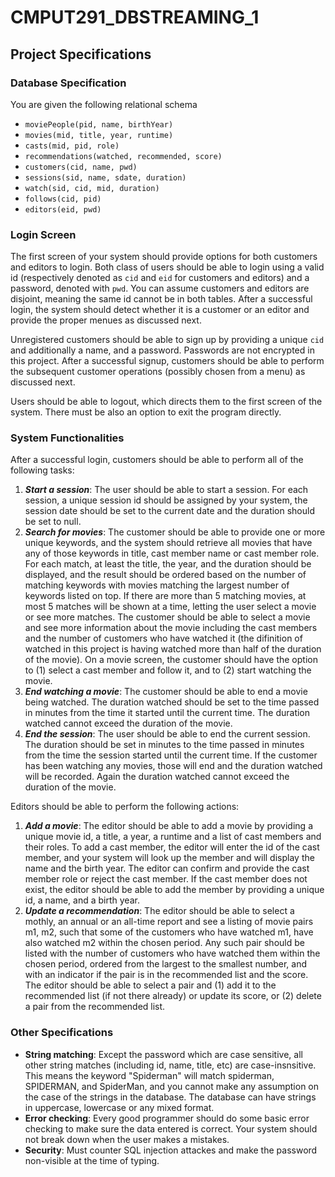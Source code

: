 # CMPUT291_DBSTREAMING_1

## Project Specifications

### Database Specification
You are given the following relational schema
- `moviePeople(pid, name, birthYear)`
- `movies(mid, title, year, runtime)`
- `casts(mid, pid, role)`
- `recommendations(watched, recommended, score)`
- `customers(cid, name, pwd)`
- `sessions(sid, name, sdate, duration)`
- `watch(sid, cid, mid, duration)`
- `follows(cid, pid)`
- `editors(eid, pwd)`

### Login Screen
The first screen of your system should provide options for both customers and editors to login. Both class of users should be able to login using a valid id (respectively denoted as `cid` and `eid` for
customers and editors) and a password, denoted with `pwd`. You can assume customers and editors are disjoint, meaning the same id cannot be in both tables. After a successful login, the system should
detect whether it is a customer or an editor and provide the proper menues as discussed next.

Unregistered customers should be able to sign up by providing a unique `cid` and additionally a name, and a password. Passwords are not encrypted in this project. After a successful signup, customers
should be able to perform the subsequent customer operations (possibly chosen from a menu) as discussed next.

Users should be able to logout, which directs them to the first screen of the system. There must be also an option to exit the program directly.

### System Functionalities
After a successful login, customers should be able to perform all of the following tasks:
1. ***Start a session***: The user should be able to start a session. For each session, a unique session id should be assigned by your system, the session date should be set to the current date and the
   duration should be set to null.
2. ***Search for movies***: The customer should be able to provide one or more unique keywords, and the system should retrieve all movies that have any of those keywords in title, cast member name or
   cast member role. For each match, at least the title, the year, and the duration should be displayed, and the result should be ordered based on the number of matching keywords with movies matching
   the largest number of keywords listed on top. If there are more than 5 matching movies, at most 5 matches will be shown at a time, letting the user select a movie or see more matches. The customer
   should be able to select a movie and see more information about the movie including the cast members and the number of customers who have watched it (the difinition of watched in this project is
   having watched more than half of the duration of the movie). On a movie screen, the customer should have the option to (1) select a cast member and follow it, and to (2) start watching the movie.
3. ***End watching a movie***: The customer should be able to end a movie being watched. The duration watched should be set to the time passed in minutes from the time it started until the current time. The duration      watched cannot exceed the duration of the movie.
4. ***End the session***: The user should be able to end the current session. The duration should be set in minutes to the time passed in minutes from the time the session started until the current time.
   If the customer has been watching any movies, those will end and the duration watched will be recorded. Again the duration watched cannot exceed the duration of the movie.

Editors should be able to perform the following actions:
1. ***Add a movie***: The editor should be able to add a movie by providing a unique movie id, a title, a year, a runtime and a list of cast members and their roles. To add a cast member, the editor
   will enter the id of the cast member, and your system will look up the member and will display the name and the birth year. The editor can confirm and provide the cast member role or reject the cast
   member. If the cast member does not exist, the editor should be able to add the member by providing a unique id, a name, and a birth year.
2. ***Update a recommendation***: The editor should be able to select a mothly, an annual or an all-time report and see a listing of movie pairs m1, m2, such that some of the customers who have watched m1,
   have also watched m2 within the chosen period. Any such pair should be listed with the number of customers who have watched them within the chosen period, ordered from the largest to the smallest number,
   and with an indicator if the pair is in the recommended list and the score. The editor should be able to select a pair and (1) add it to the recommended list (if not there already) or update its score,
   or (2) delete a pair from the recommended list.

### Other Specifications
- **String matching**: Except the password which are case sensitive, all other string matches (including id, name, title, etc) are case-insnsitive. This means the keyword "Spiderman" will match spiderman,
  SPIDERMAN, and SpiderMan, and you cannot make any assumption on the case of the strings in the database. The database can have strings in uppercase, lowercase or any mixed format.
- **Error checking**: Every good programmer should do some basic error checking to make sure the data entered is correct. Your system should not break down when the user makes a mistakes.
- **Security**: Must counter SQL injection attackes and make the password non-visible at the time of typing.
